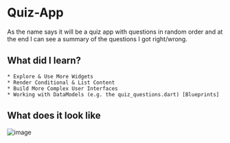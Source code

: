 # Quiz-App

As the name says it will be a quiz app with questions in random order and at the end I can see a summary of the questions I got right/wrong.

## What did I learn?
```
* Explore & Use More Widgets
* Render Conditional & List Content
* Build More Complex User Interfaces
* Working with DataModels (e.g. the quiz_questions.dart) [Blueprints]
```

## What does it look like

![image](https://github.com/NicoProsser/Quiz-App/assets/150072030/5cd7db05-1414-4fd2-a762-38490b40feea)

